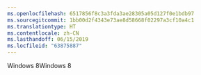 ```yaml
---
ms.openlocfilehash: 6517856f8c3a3fda3ae28305a05d127f0e1bdb97
ms.sourcegitcommit: 1bb00d2f4343e73ae8d58668f02297a3cf10a4c1
ms.translationtype: HT
ms.contentlocale: zh-CN
ms.lasthandoff: 06/15/2019
ms.locfileid: "63875887"
---
```

<span data-ttu-id="93c8b-101">Windows 8</span><span class="sxs-lookup"><span data-stu-id="93c8b-101">Windows 8</span></span>